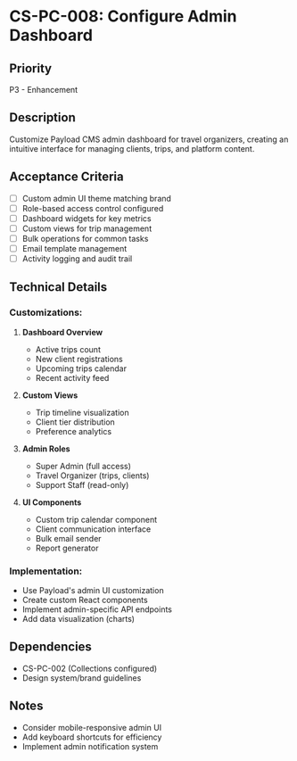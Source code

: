 # CS-PC-008: Configure Admin Dashboard

## Priority
P3 - Enhancement

## Description
Customize Payload CMS admin dashboard for travel organizers, creating an intuitive interface for managing clients, trips, and platform content.

## Acceptance Criteria
- [ ] Custom admin UI theme matching brand
- [ ] Role-based access control configured
- [ ] Dashboard widgets for key metrics
- [ ] Custom views for trip management
- [ ] Bulk operations for common tasks
- [ ] Email template management
- [ ] Activity logging and audit trail

## Technical Details

### Customizations:
1. **Dashboard Overview**
   - Active trips count
   - New client registrations  
   - Upcoming trips calendar
   - Recent activity feed

2. **Custom Views**
   - Trip timeline visualization
   - Client tier distribution
   - Preference analytics

3. **Admin Roles**
   - Super Admin (full access)
   - Travel Organizer (trips, clients)
   - Support Staff (read-only)

4. **UI Components**
   - Custom trip calendar component
   - Client communication interface
   - Bulk email sender
   - Report generator

### Implementation:
- Use Payload's admin UI customization
- Create custom React components
- Implement admin-specific API endpoints
- Add data visualization (charts)

## Dependencies
- CS-PC-002 (Collections configured)
- Design system/brand guidelines

## Notes
- Consider mobile-responsive admin UI
- Add keyboard shortcuts for efficiency
- Implement admin notification system